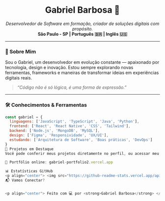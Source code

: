 <h1 align="center">Gabriel Barbosa 👋</h1>

<p align="center">
  <i>Desenvolvedor de Software em formação, criador de soluções digitais com propósito.</i><br/>
  <strong>São Paulo - SP | Português 🇧🇷 | Inglês 🇺🇸</strong>
</p>

---

### 🚀 Sobre Mim

Sou o Gabriel, um desenvolvedor em evolução constante — apaixonado por tecnologia, design e inovação. Estou sempre explorando novas ferramentas, frameworks e maneiras de transformar ideias em experiências digitais reais.

> *“Código não é só lógica, é uma forma de expressão.”*

---

### 🛠️ Conhecimentos & Ferramentas

```js
const gabriel = {
  linguagens: ['JavaScript', 'TypeScript', 'Java', 'Python'],
  frontend: ['React', 'React Native', 'CSS', 'Tailwind'],
  backend: ['Node.js', 'MongoDB', 'MySQL'],
  design: ['Figma', 'Responsividade', 'UX/UI'],
  estudando: ['Arquitetura de Software', 'Boas práticas', 'DevOps']
}
📌 Projetos em Destaque
Você pode conferir meus projetos diretamente no perfil, ou acessar meu portfólio completo:

🎯 Portfólio online: gabriel-portfolio2.vercel.app

📊 Estatísticas GitHub
<p align="center"> <img src="https://github-readme-stats.vercel.app/api?username=Gabriel-barbos&show_icons=true&theme=radical&count_private=true" height="180" /> <img src="https://github-readme-stats.vercel.app/api/top-langs/?username=Gabriel-barbos&layout=compact&theme=radical" height="180" /> </p>
📬 Vamos Conectar?


<p align="center"> Feito com 💻 por <strong>Gabriel Barbosa</strong> </p> ```
